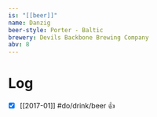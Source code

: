 ```yaml
---
is: "[[beer]]"
name: Danzig
beer-style: Porter - Baltic
brewery: Devils Backbone Brewing Company
abv: 8
---
```

# Log
- [x] [[2017-01]] #do/drink/beer 👍
